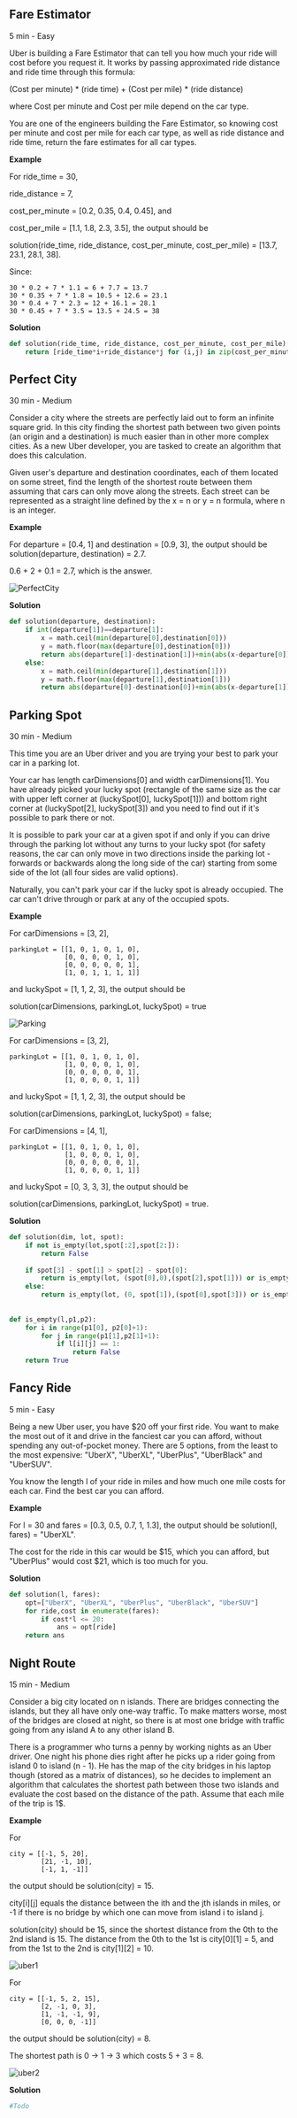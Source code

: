 ## Fare Estimator

5 min - Easy

Uber is building a Fare Estimator that can tell you how much your ride will cost before you request it. It works by passing approximated ride distance and ride time through this formula:

(Cost per minute) * (ride time) + (Cost per mile) * (ride distance)

where Cost per minute and Cost per mile depend on the car type.

You are one of the engineers building the Fare Estimator, so knowing cost per minute and cost per mile for each car type, as well as ride distance and ride time, return the fare estimates for all car types.

**Example**

For
ride_time = 30,

ride_distance = 7,

cost_per_minute = [0.2, 0.35, 0.4, 0.45], and

cost_per_mile = [1.1, 1.8, 2.3, 3.5], the output should be

solution(ride_time, ride_distance, cost_per_minute, cost_per_mile) = [13.7, 23.1, 28.1, 38].

Since:

```
30 * 0.2 + 7 * 1.1 = 6 + 7.7 = 13.7
30 * 0.35 + 7 * 1.8 = 10.5 + 12.6 = 23.1
30 * 0.4 + 7 * 2.3 = 12 + 16.1 = 28.1
30 * 0.45 + 7 * 3.5 = 13.5 + 24.5 = 38
```

**Solution**
``` py
def solution(ride_time, ride_distance, cost_per_minute, cost_per_mile):
    return [ride_time*i+ride_distance*j for (i,j) in zip(cost_per_minute,cost_per_mile)]
```

## Perfect City

30 min - Medium

Consider a city where the streets are perfectly laid out to form an infinite square grid. In this city finding the shortest path between two given points (an origin and a destination) is much easier than in other more complex cities. As a new Uber developer, you are tasked to create an algorithm that does this calculation.

Given user's departure and destination coordinates, each of them located on some street, find the length of the shortest route between them assuming that cars can only move along the streets. Each street can be represented as a straight line defined by the x = n or y = n formula, where n is an integer.

**Example**

For departure = [0.4, 1] and destination = [0.9, 3], the output should be
solution(departure, destination) = 2.7.

0.6 + 2 + 0.1 = 2.7, which is the answer.

![PerfectCity](./Images/perfCity.png)

**Solution**

``` py
def solution(departure, destination):
    if int(departure[1])==departure[1]:
        x = math.ceil(min(departure[0],destination[0]))
        y = math.floor(max(departure[0],destination[0]))
        return abs(departure[1]-destination[1])+min(abs(x-departure[0])+abs(x-destination[0]),abs(y-departure[0])+abs(y-destination[0]))
    else:
        x = math.ceil(min(departure[1],destination[1]))
        y = math.floor(max(departure[1],destination[1]))
        return abs(departure[0]-destination[0])+min(abs(x-departure[1])+abs(x-destination[1]),abs(y-departure[1])+abs(y-destination[1]))
```

## Parking Spot

30 min - Medium

This time you are an Uber driver and you are trying your best to park your car in a parking lot.

Your car has length carDimensions[0] and width carDimensions[1]. You have already picked your lucky spot (rectangle of the same size as the car with upper left corner at (luckySpot[0], luckySpot[1])) and bottom right corner at (luckySpot[2], luckySpot[3]) and you need to find out if it's possible to park there or not.

It is possible to park your car at a given spot if and only if you can drive through the parking lot without any turns to your lucky spot (for safety reasons, the car can only move in two directions inside the parking lot - forwards or backwards along the long side of the car) starting from some side of the lot (all four sides are valid options).

Naturally, you can't park your car if the lucky spot is already occupied. The car can't drive through or park at any of the occupied spots.

**Example**

For carDimensions = [3, 2],
```
parkingLot = [[1, 0, 1, 0, 1, 0],
              [0, 0, 0, 0, 1, 0],
              [0, 0, 0, 0, 0, 1],
              [1, 0, 1, 1, 1, 1]]
```
and
luckySpot = [1, 1, 2, 3], the output should be

solution(carDimensions, parkingLot, luckySpot) = true


![Parking](./Images/parkin.png)

For carDimensions = [3, 2],
```
parkingLot = [[1, 0, 1, 0, 1, 0],
              [1, 0, 0, 0, 1, 0],
              [0, 0, 0, 0, 0, 1],
              [1, 0, 0, 0, 1, 1]]
```
and
luckySpot = [1, 1, 2, 3], the output should be

solution(carDimensions, parkingLot, luckySpot) = false;

For carDimensions = [4, 1],
```
parkingLot = [[1, 0, 1, 0, 1, 0],
              [1, 0, 0, 0, 1, 0],
              [0, 0, 0, 0, 0, 1],
              [1, 0, 0, 0, 1, 1]]
```
and
luckySpot = [0, 3, 3, 3], the output should be

solution(carDimensions, parkingLot, luckySpot) = true.

**Solution**

``` py
def solution(dim, lot, spot):
    if not is_empty(lot,spot[:2],spot[2:]):
        return False
        
    if spot[3] - spot[1] > spot[2] - spot[0]:
        return is_empty(lot, (spot[0],0),(spot[2],spot[1])) or is_empty(lot,(spot[0],spot[3]),(spot[2], len(lot[0]) -1))
    else:
        return is_empty(lot, (0, spot[1]),(spot[0],spot[3])) or is_empty(lot, (spot[2],spot[1]),( len(lot) -1, spot[3]))
    
        
def is_empty(l,p1,p2):
    for i in range(p1[0], p2[0]+1):
        for j in range(p1[1],p2[1]+1):
            if l[i][j] == 1:
                return False
    return True
```

## Fancy Ride

5 min - Easy

Being a new Uber user, you have $20 off your first ride. You want to make the most out of it and drive in the fanciest car you can afford, without spending any out-of-pocket money. There are 5 options, from the least to the most expensive: "UberX", "UberXL", "UberPlus", "UberBlack" and "UberSUV".

You know the length l of your ride in miles and how much one mile costs for each car. Find the best car you can afford.

**Example**

For l = 30 and fares = [0.3, 0.5, 0.7, 1, 1.3], the output should be
solution(l, fares) = "UberXL".

The cost for the ride in this car would be $15, which you can afford, but "UberPlus" would cost $21, which is too much for you.

**Solution**

``` py
def solution(l, fares):
    opt=["UberX", "UberXL", "UberPlus", "UberBlack", "UberSUV"]
    for ride,cost in enumerate(fares):
        if cost*l <= 20:
            ans = opt[ride]
    return ans 
```

## Night Route

15 min - Medium

Consider a big city located on n islands. There are bridges connecting the islands, but they all have only one-way traffic. To make matters worse, most of the bridges are closed at night, so there is at most one bridge with traffic going from any island A to any other island B.

There is a programmer who turns a penny by working nights as an Uber driver. One night his phone dies right after he picks up a rider going from island 0 to island (n - 1). He has the map of the city bridges in his laptop though (stored as a matrix of distances), so he decides to implement an algorithm that calculates the shortest path between those two islands and evaluate the cost based on the distance of the path. Assume that each mile of the trip is 1$.

**Example**

For
```
city = [[-1, 5, 20],
        [21, -1, 10],
        [-1, 1, -1]]
```
the output should be solution(city) = 15.

city[i][j] equals the distance between the ith and the jth islands in miles, or -1 if there is no bridge by which one can move from island i to island j.

solution(city) should be 15, since the shortest distance from the 0th to the 2nd island is 15. The distance from the 0th to the 1st is city[0][1] = 5, and from the 1st to the 2nd is city[1][2] = 10.

![uber1](./Images/uber1.png)

For
```
city = [[-1, 5, 2, 15],
        [2, -1, 0, 3],
        [1, -1, -1, 9],
        [0, 0, 0, -1]]
```
the output should be solution(city) = 8.

The shortest path is 0 -> 1 -> 3 which costs 5 + 3 = 8.

![uber2](./Images/uber2.png)

**Solution**
``` py
#Todo
```
